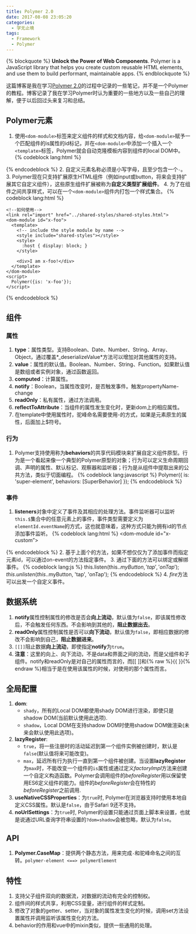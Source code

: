 ```yaml
---
title: Polymer 2.0
date: 2017-08-08 23:05:20
categories:
  - 学无止境
tags:
  - Framework
  - Polymer
---
```

{% blockquote %}
**Unlock the Power of Web Components**. Polymer is a JavaScript library that helps you create custom reusable HTML elements, and use them to build performant, maintainable apps.
{% endblockquote %}

<!-- more -->

这篇博客是我在学习[Polymer 2.0](https://www.polymer-project.org/)的过程中记录的一些笔记，并不是一个Polymer的教程。博客记录了我在学习Polymer时认为重要的一些地方以及一些自己的理解，便于以后回过头来复习和总结。

## Polymer元素

1. 使用`<dom-module>`标签来定义组件的样式和文档内容，给`<dom-module>`赋予一个匹配组件的is属性的id标记，并在`<dom-module>`中添加一个插入一个`<template>`标签，Polymer就会自动克隆模板内容到组件的local DOM中。
  {% codeblock lang:html %}
    <dom-module id="x-foo">
      <template>
        <style></style>
        <div>I am x-foo!</div>
        
        <!--类似于vue中的slot-->
        <content></content>
        
     </template>
    </dom-module>
    
    <script>
      Polymer({
        is: 'x-foo'
      });
    </script>
  {% endcodeblock %}
2. 自定义元素名称必须是小写字母，且至少包含一个`-`。
3. Polymer现在只支持扩展原生HTML组件（例如input或button，将来会支持扩展其它自定义组件），这些原生组件扩展被称为**自定义类型扩展组件**。
4. 为了在组件之间共享样式，可以在一个`<dom-module>`组件内打包一个样式集合。
  {% codeblock lang:html %}
    <dom-module id="shared-styles">
      <template>
        <style>
          .red { color: red; }
        </style>
      </template>
    </dom-module>
    
    <!--如何使用-->
    <link rel="import" href="../shared-styles/shared-styles.html">
    <dom-module id="x-foo">
      <template>
        <!-- include the style module by name -->
        <style include="shared-styles"></style>
        <style>
          :host { display: block; }
        </style>
        
        <div>I am x-foo!</div>
      </template>
    </dom-module>
    <script>
      Polymer({is: 'x-foo'});
    </script>
  {% endcodeblock %}

## 组件

### 属性

1. **type**：属性类型。支持Boolean、Date、Number、String、Array、Object，通过覆盖*_deserializeValue*方法可以增加对其他属性的支持。
2. **value**：属性的默认值。Boolean、Number、String、Function。如果默认值是数组或者实例对象，通过函数返回。
3. **computed**：计算属性。
4. **notify**：Boolean，当属性改变时，是否触发事件。触发propertyName-change
5. **readOnly**：私有属性，通过方法调用。
6. **reflectToAttribute**：当组件的属性发生变化时，更新dom上的相应属性。
7. 在template中使用属性时，驼峰命名需要使用-的方式，如果是元素原生的属性，后面加上$符号。

### 行为

1. Polymer支持使用称为**behaviors**的共享代码模块来扩展自定义组件原型。行为是一个看起来像一个典型的Polymer原型的对象；行为可以定义生命周期回调、声明的属性、默认标记、观察器和监听器；行为是从组件中提取出来的公共方法，类似于切面编程。
  {% codeblock lang:javascript %}
    Polymer({
      is: 'super-element',
      behaviors: [SuperBehavior]
    });
  {% endcodeblock %}

### 事件

1. **listeners**对象中定义了事件及其相应的处理方法。事件监听器可以监听`this.$`集合中的任意元素上的事件，事件类型需要定义为`elementId.eventName`的方式，这也就意味着，这种方式只能为拥有id的节点添加事件监听。
  {% codeblock lang:html %}
    <dom-module id="x-custom”> 
      <template> 
        <div>I will respond</div>
          <div>to a tap on</div>
          <div>any of my children!</div>
          <div id="special">I am special!</div>
      </template> 
    </dom-module>
    
    <script> 
      Polymer({
        is: 'x-custom’,
        listeners: {
           'tap': 'regularTap’,
           'special.tap': ‘specialTap'
           },
        regularTap: function(e) {
          alert("Thank you for tapping"); 
         }, 
        specialTap: function(e) {
          alert("It was special tapping"); 
         } 
      }); 
    </script>
  {% endcodeblock %}
2. 基于上面个的方法，如果不想仅仅为了添加事件而指定元素id，可以通过on-event的方法指定事件。
3. 通过下面的方法可以绑定或解绑事件。
  {% codeblock lang:js %}
    this.listen(this.$.myButton, 'tap', 'onTap');
    this.unlisten(this.$.myButton, 'tap', 'onTap');
  {% endcodeblock %}
4. *fire*方法可以出发一个自定义事件。

## 数据系统

1. **notify**属性控制属性的修改是否会**向上流动**，默认值为`false`，即该属性修改后，不会触发任何东西。不会影响到其他的，**阻止数据出去**。
2. **readOnly**属性控制属性是否可以**向下流动**，默认值为`false`，即相应数据的修改不会影响到自己，**阻止数据进来**。
3. `[[]]`阻止数据**向上流动**，即使指定**notify**为`true`。
4. **注意**：这里的向上、向下流动，不是data和界面之间的流动，而是父组件和子组件。notify和readOnly是对自己的属性而言的，而[[ ]]和{% raw %}{{ }}{% endraw %}相当于是在使用该属性的时候，对使用的那个属性而言。

## 全局配置

1. **dom**:
    * `shady`，所有的Local DOM都使用shady DOM进行渲染，即使只是shadow DOM(当前默认使用此选项).
    * `shadow`，Local DOM在支持shadow DOM时使用shadow DOM做渲染(未来会默认使用此选项)。
2. **lazyRegister**:
    * `true`，将一些注册时的活动延迟到第一个组件实例被创建时，默认是`false`(默认值将来可能改变)。
    * `max`，延迟所有行为执行一直到第一个组件被创建。当设置**lazyRegister**为`max`时，不能改变一个组件的`is`属性或通过定义*factoryImpl*方法来创建一个自定义构造函数。Polymer会调用组件的*beforeRegister*用以保留使用ES6定义组件的能力。组件的*beforeRegister*会在特性的*beforeRegister*之前调用.
3. **useNativeCSSProperties**：为`true`时, Polymer在浏览器支持时使用本地自定义CSS属性。默认是`false`，由于Safari 9还不支持。
4. **noUrlSettings**：为`true`时, Polymer的设置只能通过页面上脚本来设置，也就是说通过URL查询字符串设置的`?dom=shadow`会被忽略，默认为`false`。

## API

1. **Polymer.CaseMap**：提供两个静态方法，用来完成`-`和驼峰命名之间的互转。`polymer-element <==> polymerElement`

## 特性

1. 支持父子组件双向的数据流，对数据的流动有完全的控制权。
2. 组件间的样式共享，利用CSS变量，进行组件的样式定制。
3. 修改了对象的getter、setter，当对象的属性发生变化的时候，调用set方法设置属性并调用监听该属性变化的方法。
4. behavior的作用和vue中的mixin类似，提供一些通用的处理。
